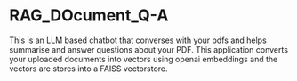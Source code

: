 # RAG_DOcument_Q-A
This is an LLM based chatbot that converses with your pdfs and helps summarise and answer questions about your PDF. This application converts your uploaded documents into vectors using openai embeddings and the vectors are stores into a FAISS vectorstore.
